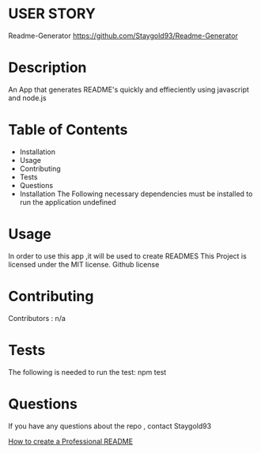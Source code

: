 

# USER STORY
Readme-Generator
https://github.com/Staygold93/Readme-Generator

 # Description
An App that generates README's quickly and effieciently using javascript and node.js

# Table of Contents
* Installation
* Usage
* Contributing
* Tests
* Questions
* Installation
The Following necessary dependencies must be installed to run the application undefined

# Usage
In order to use this app ,it will be used to create READMES This Project is licensed under the MIT license. Github license

# Contributing
Contributors : n/a

# Tests
The following is needed to run the test: npm test

# Questions
If you have any questions about the repo , contact Staygold93


[How to create a Professional README](https://coding-boot-camp.github.io/full-stack/github/professional-readme-guide)
